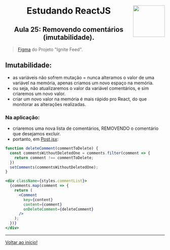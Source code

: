 <div align="center">
<a href="https://github.com/monicaquintal" target="_blank"><img align="right" height="100" src="https://cdn.jsdelivr.net/gh/devicons/devicon/icons/react/react-original.svg" /></a>
<h1>Estudando ReactJS</h1>
<h2>Aula 25: Removendo comentários (imutabilidade).</h2>
</div>

> [Figma](https://www.figma.com/community/file/1113573231685349036) do Projeto "Ignite Feed".

## Imutabilidade:
- as variáveis não sofrem mutação = nunca alteramos o valor de uma variável na memória, apenas criamos um novo espaço na memória.
- ou seja, não atualizaremos o valor da variável comentários, e sim criaremos um novo valor.
- criar um novo valor na memória é mais rápido pro React, do que monitorar as alterações realizadas.

### Na aplicação:
- criaremos uma nova lista de comentários, REMOVENDO o comentário que desejamos excluir.
- portanto, em [Post.jsx](../../projetos/01-fundamentos-reactjs/src/components/Post.jsx):

~~~jsx
function deleteComment(commentToDelete) {
  const commentsWithoutDeletedOne = comments.filter(comment => {
    return comment !== commentToDelete;
  })
  setComments(commentsWithoutDeletedOne);
}

<div className={styles.commentList}>
  {comments.map(comment => {
    return (
      <Comment 
        key={content} 
        content={comment} 
        onDeleteComment={deleteComment}
      />
    );
  })}
</div>
~~~

---

[Voltar ao início!](https://github.com/monicaquintal/estudandoReact/)